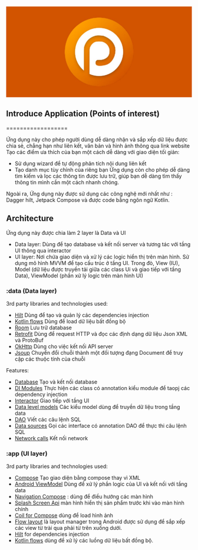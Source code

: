 ![Alt text](screenshots/playstore.jpg?raw=true "Banner")

## Introduce Application (Points of interest)
==================

Ứng dụng này cho phép người dùng dễ dàng nhận và sắp xếp dữ liệu được chia sẻ, chẳng hạn như liên kết, văn bản và hình ảnh thông qua link website
Tạo các điểm ưa thích của bạn một cách dễ dàng với giao diện tối giản:
- Sử dụng wizard để tự động phân tích nội dung liên kết
- Tạo danh mục tùy chỉnh của riêng bạn
  Ứng dụng còn cho phép dễ dàng tìm kiếm và lọc các thông tin được lưu trữ, giúp bạn dễ dàng tìm thấy thông tin mình cần một cách nhanh chóng.

Ngoài ra, Ứng dụng này được sử dụng các công nghệ mới nhất như : Dagger hilt, Jetpack Compose và được code bằng ngôn ngữ Kotlin.

## Architecture
Ứng dụng này được chia làm 2 layer là Data và UI
  - Data layer: Dùng để tạo database và kết nối server và tương tác với tầng UI thông qua interactor
  - UI layer: Nơi chứa giao diện và xử lý các logic hiển thị trên màn hình. Sử dụng mô hình MVVM để tạo cấu trúc ở tầng UI. Trong đò, View (IU), Model (dữ liệu được truyền tải giữa các class Ui và giao tiếp với tầng Data), ViewModel (phần xử lý logic trên màn hình UI)

### :data (Data layer)

 3rd party libraries and technologies used:
  - [Hilt](https://developer.android.com/training/dependency-injection/hilt-android) Dùng để tạo và quản lý các dependencies injection
  - [Kotlin flows](https://developer.android.com/kotlin/flow) Dùng để load dữ liệu bất đồng bộ
  - [Room](https://developer.android.com/training/data-storage/room) Lưu trữ database
  - [Retrofit](https://square.github.io/retrofit/) Dùng để request HTTP và đọc các định dạng dữ liệu Json XML và ProtoBuf
  - [OkHttp](https://square.github.io/okhttp/) Dùng cho việc kết nối API server
  - [Jsoup](https://jsoup.org/) Chuyển đổi chuỗi thành một đối tượng đạng Document để truy cập các thuộc tính của chuỗi

 Features:
  - [Database](/data/src/main/java/com/trungkieu/data/database) Tạo và kết nối database
  - [DI Modules](/data/src/main/java/com/trungkieu/data/di) Thực hiện các class có annotation kiểu module để taopj các dependency injection
  - [Interactor](/data/src/main/java/com/trungkieu/data/features/poi/interactor) Giao tiếp với tầng UI
  - [Data level models](/data/src/main/java/com/trungkieu/data/features/poi/model) Các kiểu model dùng để truyền dữ liệu trong tầng data
  - [DAO](/data/src/main/java/com/trungkieu/data/features/poi/dao) Viết các câu lệnh SQL
  - [Data sources](/data/src/main/java/com/trungkieu/data/features/poi/datasource) Gọi các interface có annotation DAO để thực thi câu lệnh SQL
  - [Network calls](/data/src/main/java/com/trungkieu/data/features/poi/api) Kết nối network

### :app (UI layer)

3rd party libraries and technologies used:
  - [Compose](https://developer.android.com/jetpack/compose?gclid=CjwKCAiAoL6eBhA3EiwAXDom5uovlfrS1-2xp88b8zKsFzkiW36VKaFC01x9UM7zCvrIpCnRptZGJhoCq90QAvD_BwE&gclsrc=aw.ds) Tạo giao diện bằng compose thay vì XML
  - [Android ViewModel](https://developer.android.com/topic/libraries/architecture/viewmodel?gclid=CjwKCAiAoL6eBhA3EiwAXDom5oKABL8-HMrHV2XjQTCwKqtV-iMS4fTKJwgFsJDnzSwuNmDy0vEHyxoCqwkQAvD_BwE&gclsrc=aw.ds0) Dùng để xử lý phần logic của UI và kết nối với tầng data
  - [Navigation Compose](https://developer.android.com/jetpack/compose/navigation) : dùng để điều hướng các màn hình
  - [Splash Screen Api](https://developer.android.com/develop/ui/views/launch/splash-screen) màn hình hiển thị sản phẩm trước khi vào màn hình chính
  - [Coil for Compose](https://coil-kt.github.io/coil/compose/) dùng để load hình ảnh
  - [Flow layout](https://google.github.io/accompanist/flowlayout/) là layout manager trong Android được sử dụng để sắp xếp các view từ trài qua phải từ trên xuống dưới.
  - [Hilt](https://developer.android.com/training/dependency-injection/hilt-android) for dependencies injection
  - [Kotlin flows](https://developer.android.com/kotlin/flow) dùng để xử lý các luồng dữ liệu bất đồng bộ. 

